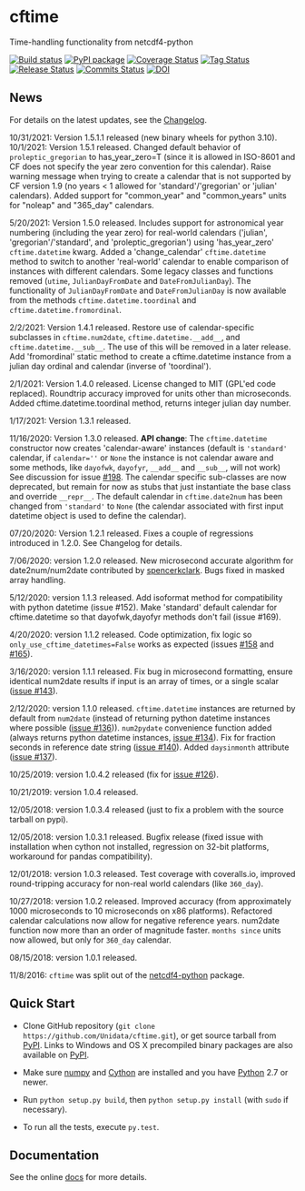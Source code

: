 # cftime
Time-handling functionality from netcdf4-python

[![Build status](https://github.com/Unidata/cftime/workflows/cftime%20test/badge.svg)](https://github.com/Unidata/cftime/actions)
[![PyPI package](https://badge.fury.io/py/cftime.svg)](http://python.org/pypi/cftime)
[![Coverage Status](https://coveralls.io/repos/github/Unidata/cftime/badge.svg?branch=master)](https://coveralls.io/github/Unidata/cftime?branch=master)
[![Tag Status](https://img.shields.io/github/tag/UniData/cftime.svg)](https://github.com/Unidata/cftime/tags)
[![Release Status](https://img.shields.io/github/release/UniData/cftime.svg)](https://github.com/Unidata/cftime/releases)
[![Commits Status](https://img.shields.io/github/commits-since/UniData/cftime/latest.svg)](https://github.com/UniData/cftime/commits/master)
[![DOI](https://zenodo.org/badge/73107250.svg)](https://zenodo.org/badge/latestdoi/73107250)

## News
For details on the latest updates, see the [Changelog](https://github.com/Unidata/cftime/blob/master/Changelog).

10/31/2021: Version 1.5.1.1 released (new binary wheels for python 3.10).
10/1/2021:  Version 1.5.1 released. Changed default behavior of ``proleptic_gregorian``
to has_year_zero=T (since it is allowed in ISO-8601 and CF does not specify the
year zero convention for this calendar). Raise warning message when trying
to create a calendar that is not supported by CF version 1.9 (no years < 1
allowed for 'standard'/'gregorian' or 'julian'  calendars).
Added support for "common_year" and "common_years" units for "noleap" 
and "365_day" calendars.
 
5/20/2021:  Version 1.5.0 released.  Includes support for astronomical year numbering
(including the year zero) for real-world calendars ('julian', 'gregorian'/'standard',
and 'proleptic_gregorian') using 'has_year_zero' `cftime.datetime` kwarg.
Added a 'change_calendar' `cftime.datetime` method to switch to another 
'real-world' calendar to enable comparison of instances with different calendars.
Some legacy classes and functions removed (`utime`, `JulianDayFromDate` and
`DateFromJulianDay`). The functionality of `JulianDayFromDate` and 
`DateFromJulianDay` is now available from the methods `cftime.datetime.toordinal`
and `cftime.datetime.fromordinal`.

2/2/2021:  Version 1.4.1 released. Restore use of calendar-specific subclasses
in `cftime.num2date`, `cftime.datetime.__add__`, and `cftime.datetime.__sub__`.
The use of this will be removed in a later release.
Add 'fromordinal' static method to create a cftime.datetime instance
from a julian day ordinal and calendar (inverse of 'toordinal').

2/1/2021:  Version 1.4.0 released.  License changed to MIT (GPL'ed code replaced).
Roundtrip accuracy improved for units other than microseconds. Added 
cftime.datetime.toordinal method, returns integer julian day number.

1/17/2021: Version 1.3.1 released.

11/16/2020:  Version 1.3.0 released. **API change**: The `cftime.datetime` constructor now creates 
 'calendar-aware' instances (default is `'standard'` calendar, if `calendar=''` or `None` the instance
 is not calendar aware and some methods, like `dayofwk`, `dayofyr`, `__add__` and `__sub__`, will not work)
 See discussion for issue [#198](https://github.com/Unidata/cftime/issues/198).
 The calendar specific sub-classes are now deprecated, but remain for now
 as stubs that just instantiate the base class and override `__repr__`.
 The default calendar in `cftime.date2num` has been changed from `'standard'` to `None`
 (the calendar associated with first input datetime object is used to define the calendar).

07/20/2020: Version 1.2.1 released.  Fixes a couple of regressions introduced in 1.2.0. See Changelog for details.

7/06/2020:  version 1.2.0 released. New microsecond accurate algorithm for date2num/num2date contributed by [spencerkclark](https://github.com/spencerkclark). Bugs fixed in masked array handling.

5/12/2020:  version 1.1.3 released.  Add isoformat method for compatibility with python datetime (issue #152).
 Make 'standard' default calendar for cftime.datetime so that dayofwk,dayofyr methods don't fail (issue #169).

4/20/2020:  version 1.1.2 released.  Code optimization, fix logic so `only_use_cftime_datetimes=False` works as 
 expected (issues [#158](https://github.com/Unidata/cftime/issues/158) and [#165](https://github.com/Unidata/cftime/issues/165)).

3/16/2020:  version 1.1.1 released.  Fix bug in microsecond formatting, ensure identical num2date results if input is an array of times, or a single scalar ([issue #143](https://github.com/Unidata/cftime/issues/143)).

2/12/2020:  version 1.1.0 released.  `cftime.datetime` instances are returned by default from `num2date`
(instead of returning python datetime instances where possible ([issue #136](https://github.com/Unidata/cftime/issues/136))).  `num2pydate`
convenience function added (always returns python datetime instances, [issue #134](https://github.com/Unidata/cftime/issues/134)). Fix for
fraction seconds in reference date string ([issue #140](https://github.com/Unidata/cftime/issues/140)). Added `daysinmonth` attribute 
([issue #137](https://github.com/Unidata/cftime/issues/137)).

10/25/2019:  version 1.0.4.2 released (fix for [issue #126](https://github.com/Unidata/cftime/issues/126)).

10/21/2019:  version 1.0.4 released.

12/05/2018:  version 1.0.3.4 released (just to fix a problem with the source 
tarball on pypi).

12/05/2018:  version 1.0.3.1 released.  Bugfix release (fixed issue with installation
when cython not installed, regression on 32-bit platforms, workaround for pandas 
compatibility).

12/01/2018:  version 1.0.3 released. Test coverage with coveralls.io, improved round-tripping accuracy for non-real world calendars (like `360_day`).

10/27/2018:  version 1.0.2 released. Improved accuracy (from approximately 1000 microseconds to 10 microseconds on x86
platforms). Refactored calendar calculations now allow for negative reference years. num2date function now more than an
order of magnitude faster. `months since` units now allowed, but only for `360_day` calendar.

08/15/2018:  version 1.0.1 released.

11/8/2016: `cftime` was split out of the [netcdf4-python](https://github.com/Unidata/netcdf4-python) package.

## Quick Start
* Clone GitHub repository (`git clone https://github.com/Unidata/cftime.git`), or get source tarball from [PyPI](https://pypi.python.org/pypi/cftime). Links to Windows and OS X precompiled binary packages are also available on [PyPI](https://pypi.python.org/pypi/cftime).

* Make sure [numpy](http://www.numpy.org/) and [Cython](http://cython.org/) are
  installed and you have [Python](https://www.python.org) 2.7 or newer.

* Run `python setup.py build`, then `python setup.py install` (with `sudo` if necessary).

* To run all the tests, execute `py.test`.

## Documentation
See the online [docs](http://unidata.github.io/cftime) for more details.
